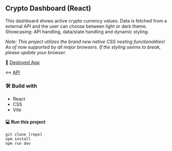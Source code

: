 ## Crypto Dashboard (React)

This dashboard shows active crypto currency values. Data is fetched from a external API and the user can choose between light or dark theme. Showcasing: API handling, data/state handling and dynamic styling.

_Note: This project utilizes the brand new native CSS nesting functionalities! As of now supported by all major browsers. If the styling seems to break, please update your browser._

🚀 [Deployed App](https://super-frangollo-a76201.netlify.app/)

↔️ [API](https://coincap.io/)

### 🛠️ Build with

- React
- CSS
- Vite

#### 💻 Run this project

```
git clone [repo]
npm install
npm run dev
```
